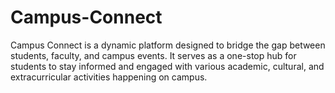 # Campus-Connect
Campus Connect is a dynamic platform designed to bridge the gap between students, faculty, and campus events. It serves as a one-stop hub for students to stay informed and engaged with various academic, cultural, and extracurricular activities happening on campus. 
